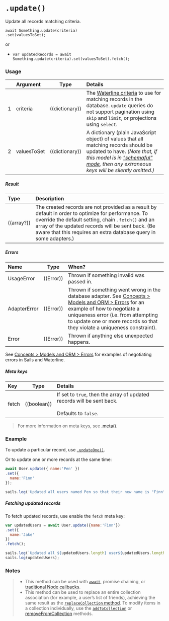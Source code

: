 # `.update()`

Update all records matching criteria.

```usage
await Something.update(criteria)
.set(valuesToSet);
```

or

+ `var updatedRecords = await Something.update(criteria).set(valuesToSet).fetch();`


### Usage

|   |     Argument        | Type              | Details                            |
|---|:--------------------|-------------------|:-----------------------------------|
| 1 | criteria            | ((dictionary))    | The [Waterline criteria](https://sailsjs.com/documentation/concepts/models-and-orm/query-language) to use for matching records in the database. `update` queries do not support pagination using `skip` and `limit`, or projections using `select`.
| 2 | valuesToSet         | ((dictionary))    | A dictionary (plain JavaScript object) of values that all matching records should be updated to have.  _(Note that, if this model is in ["schemaful" mode](https://sailsjs.com/documentation/concepts/models-and-orm/model-settings#?schema), then any extraneous keys will be silently omitted.)_

##### Result

| Type                | Description      |
|:--------------------|:-----------------|
| ((array?))          | The created records are not provided as a result by default in order to optimize for performance.  To override the default setting, chain `.fetch()` and an array of the updated records will be sent back. (Be aware that this requires an extra database query in some adapters.)


##### Errors

|     Name        | Type                | When? |
|:-------------------|---------------------|:---------------------------------------------------------------------------------|
| UsageError			| ((Error))           | Thrown if something invalid was passed in.
| AdapterError		| ((Error))           | Thrown if something went wrong in the database adapter. See [Concepts > Models and ORM > Errors](https://sailsjs.com/documentation/concepts/models-and-orm/errors) for an example of how to negotiate a uniqueness error (i.e. from attempting to update one or more records so that they violate a uniqueness constraint).
| Error    				| ((Error))           | Thrown if anything else unexpected happens.

See [Concepts > Models and ORM > Errors](https://sailsjs.com/documentation/concepts/models-and-orm/errors) for examples of negotiating errors in Sails and Waterline.


##### Meta keys

| Key                 | Type              | Details                                                        |
|:--------------------|-------------------|:---------------------------------------------------------------|
| fetch               | ((boolean))       | If set to `true`, then the array of updated records will be sent back.<br/><br/>Defaults to `false`.

> For more information on meta keys, see [.meta()](https://sailsjs.com/documentation/reference/waterline-orm/queries/meta).



### Example

To update a particular record, use [`.updateOne()`](https://sailsjs.com/documentation/reference/waterline-orm/models/update-one).

Or to update one or more records at the same time:

```javascript
await User.update({ name:'Pen' })
.set({
  name:'Finn'
});

sails.log('Updated all users named Pen so that their new name is "Finn".  I hope they like it.');
```

##### Fetching updated records

To fetch updated records, use enable the `fetch` meta key:

```javascript
var updatedUsers = await User.update({name:'Finn'})
.set({
  name:'Jake'
})
.fetch();

sails.log(`Updated all ${updatedUsers.length} user${updatedUsers.length===1?'':'s'} named "Finn" to have the name "Jake".  Here they are now:`);
sails.log(updatedUsers);
```

### Notes
> + This method can be used with [`await`](https://github.com/mikermcneil/parley/tree/49c06ee9ed32d9c55c24e8a0e767666a6b60b7e8#usage), promise chaining, or [traditional Node callbacks](https://sailsjs.com/documentation/reference/waterline-orm/queries/exec).
> + This method can be used to replace an entire collection association (for example, a user&rsquo;s list of friends), achieving the same result as the [`replaceCollection` method](https://sailsjs.com/documentation/reference/waterline-orm/models/replace-collection).  To modify items in a collection individually, use the [`addToCollection`](https://sailsjs.com/documentation/reference/waterline-orm/models/add-to-collection) or [removeFromCollection](https://sailsjs.com/documentation/reference/waterline-orm/models/remove-from-collection) methods.


<docmeta name="displayName" value=".update()">
<docmeta name="pageType" value="method">
